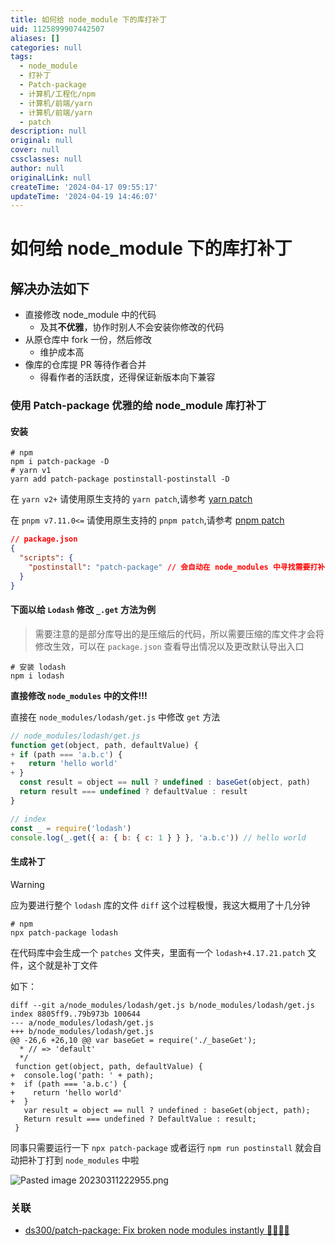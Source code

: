 ```yaml
---
title: 如何给 node_module 下的库打补丁
uid: 1125899907442507
aliases: []
categories: null
tags:
  - node_module
  - 打补丁
  - Patch-package
  - 计算机/工程化/npm
  - 计算机/前端/yarn
  - 计算机/前端/yarn
  - patch
description: null
original: null
cover: null
cssclasses: null
author: null
originalLink: null
createTime: '2024-04-17 09:55:17'
updateTime: '2024-04-19 14:46:07'
---
```


# 如何给 node_module 下的库打补丁

## 解决办法如下

- 直接修改 node_module 中的代码
  - 及其**不优雅**，协作时别人不会安装你修改的代码
- 从原仓库中 fork 一份，然后修改
  - 维护成本高
- 像库的仓库提 PR 等待作者合并
  - 得看作者的活跃度，还得保证新版本向下兼容

### 使用 Patch-package 优雅的给 node_module 库打补丁

#### 安装

```shell
# npm
npm i patch-package -D
# yarn v1
yarn add patch-package postinstall-postinstall -D
```

在 `yarn v2+` 请使用原生支持的 `yarn patch`,请参考 [yarn patch](https://yarnpkg.com/cli/patch)

在 `pnpm v7.11.0<=` 请使用原生支持的 `pnpm patch`,请参考 [pnpm patch](https://pnpm.io/cli/patch)

```json
// package.json
{
  "scripts": {
    "postinstall": "patch-package" // 会自动在 node_modules 中寻找需要打补丁的库
  }
}
```

#### 下面以给 `Lodash` 修改 `_.get` 方法为例

> 需要注意的是部分库导出的是压缩后的代码，所以需要压缩的库文件才会将修改生效，可以在 `package.json` 查看导出情况以及更改默认导出入口

```shell
# 安装 lodash
npm i lodash
```

**直接修改 `node_modules` 中的文件!!!**

直接在 `node_modules/lodash/get.js` 中修改 `get` 方法

```js
// node_modules/lodash/get.js
function get(object, path, defaultValue) {
+ if (path === 'a.b.c') {
+   return 'hello world'
+ }
  const result = object == null ? undefined : baseGet(object, path)
  return result === undefined ? defaultValue : result
}

// index
const _ = require('lodash')
console.log(_.get({ a: { b: { c: 1 } } }, 'a.b.c')) // hello world
```

#### 生成补丁

> [!warning]
> 应为要进行整个 `lodash` 库的文件 `diff` 这个过程极慢，我这大概用了十几分钟

```shell
# npm
npx patch-package lodash
```

在代码库中会生成一个 `patches` 文件夹，里面有一个 `lodash+4.17.21.patch` 文件，这个就是补丁文件

如下：

```shell
diff --git a/node_modules/lodash/get.js b/node_modules/lodash/get.js
index 8805ff9..79b973b 100644
--- a/node_modules/lodash/get.js
+++ b/node_modules/lodash/get.js
@@ -26,6 +26,10 @@ var baseGet = require('./_baseGet');
  * // => 'default'
  */
 function get(object, path, defaultValue) {
+  console.log('path: ' + path);
+  if (path === 'a.b.c') {
+    return 'hello world'
+  }
   var result = object == null ? undefined : baseGet(object, path);
   Return result === undefined ? DefaultValue : result;
 }
```

同事只需要运行一下 `npx patch-package` 或者运行 `npm run postinstall` 就会自动把补丁打到 `node_modules` 中啦

![Pasted image 20230311222955.png](https://p1-juejin.byteimg.com/tos-cn-i-k3u1fbpfcp/cb5251a69d6c451db5ced3edc1b29e86~tplv-k3u1fbpfcp-watermark.image?)

### 关联

- [ds300/patch-package: Fix broken node modules instantly 🏃🏽‍♀️💨](https://github.com/ds300/patch-package)
